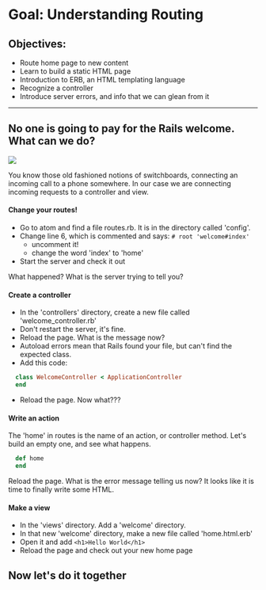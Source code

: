 # Goal: Understanding Routing

## Objectives:
* Route home page to new content
* Learn to build a static HTML page
* Introduction to ERB, an HTML templating language
* Recognize a controller
* Introduce server errors, and info that we can glean from it

-----------

## No one is going to pay for the Rails welcome. What can we do?

<img src="http://www.cheznadia.com/wp-content/2010/04/switchboard.jpg">

You know those old fashioned notions of switchboards, connecting an
incoming call to a phone somewhere. In our case we are connecting incoming
requests to a controller and view.

#### Change your routes!

* Go to atom and find a file routes.rb. It is in the directory called 'config'.
* Change line 6, which is commented and says: `# root 'welcome#index'`
  * uncomment it!
  * change the word 'index' to 'home'
* Start the server and check it out

What happened? What is the server trying to tell you?

#### Create a controller

* In the 'controllers' directory, create a new file called 'welcome_controller.rb'
* Don't restart the server, it's fine.
* Reload the page. What is the message now?
* Autoload errors mean that Rails found your file, but can't find the expected class.
* Add this code:

```ruby
  class WelcomeController < ApplicationController
  end
```

* Reload the page. Now what???

#### Write an action

The 'home' in routes is the name of an action, or controller method. Let's build an empty one,
and see what happens.

```ruby
  def home
  end
```

Reload the page. What is the error message telling us now? It looks like it is time to finally write some
HTML.

#### Make a view

* In the 'views' directory. Add a 'welcome' directory.
* In that new 'welcome' directory, make a new file called 'home.html.erb'
* Open it and add `<h1>Hello World</h1>`
* Reload the page and check out your new home page

## Now let's do it together
